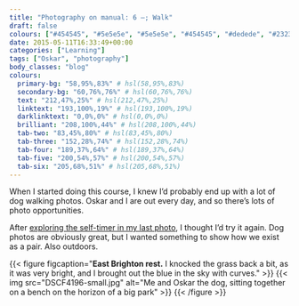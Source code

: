 ```yaml
---
title: "Photography on manual: 6 –; Walk"
draft: false
colours: ["#454545", "#5e5e5e", "#5e5e5e", "#454545", "#dedede", "#232323", "#dedede"]
date: 2015-05-11T16:33:49+00:00
categories: ["Learning"]
tags: ["Oskar", "photography"]
body_classes: "blog"
colours:
  primary-bg: "58,95%,83%" # hsl(58,95%,83%)
  secondary-bg: "60,76%,76%" # hsl(60,76%,76%)
  text: "212,47%,25%" # hsl(212,47%,25%)
  linktext: "193,100%,19%" # hsl(193,100%,19%)
  darklinktext: "0,0%,0%" # hsl(0,0%,0%)
  brilliant: "208,100%,44%" # hsl(208,100%,44%)
  tab-two: "83,45%,80%" # hsl(83,45%,80%)
  tab-three: "152,28%,74%" # hsl(152,28%,74%)
  tab-four: "189,37%,64%" # hsl(189,37%,64%)
  tab-five: "200,54%,57%" # hsl(200,54%,57%)
  tab-six: "205,68%,51%" # hsl(205,68%,51%)
---
```


When I started doing this course, I knew I’d probably end up with a lot of dog walking photos. Oskar and I are out every day, and so there’s lots of photo opportunities.

After [exploring the self-timer in my last photo](/photography-on-manual-5-levitation/), I thought I’d try it again. Dog photos are obviously great, but I wanted something to show how we exist as a pair. Also outdoors.

{{< figure figcaption="**East Brighton rest.** I knocked the grass back a bit, as it was very bright, and I brought out the blue in the sky with curves." >}}
  {{< img src="DSCF4196-small.jpg" alt="Me and Oskar the dog, sitting together on a bench on the horizon of a big park" >}}
{{< /figure >}}

